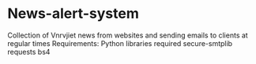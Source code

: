 # News-alert-system
Collection of Vnrvjiet news from websites and sending emails to clients at regular times
Requirements:
Python libraries required
secure-smtplib
requests
bs4
